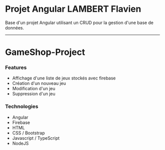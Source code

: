 # Projet Angular LAMBERT Flavien
Base d'un projet Angular utilisant un CRUD pour la gestion d'une base de données.

***
# GameShop-Project

### Features

- Affichage d'une liste de jeux stockés avec firebase
- Création d'un nouveau jeu
- Modification d'un jeu
- Suppression d'un jeu

### Technologies

- Angular
- Firebase
- HTML
- CSS / Bootstrap
- Javascript / TypeScript
- NodeJS